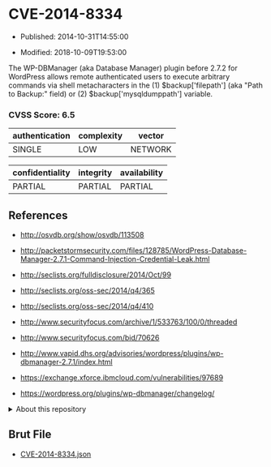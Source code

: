 # CVE-2014-8334

- Published: 2014-10-31T14:55:00

- Modified: 2018-10-09T19:53:00

The WP-DBManager (aka Database Manager) plugin before 2.7.2 for WordPress allows remote authenticated users to execute arbitrary commands via shell metacharacters in the (1) $backup['filepath'] (aka "Path to Backup:" field) or (2) $backup['mysqldumppath'] variable.

### CVSS Score: **6.5**

| authentication | complexity | vector |
| --- | --- | --- |
| SINGLE | LOW | NETWORK |

| confidentiality | integrity | availability |
| --- | --- | --- |
| PARTIAL | PARTIAL | PARTIAL |

## References

* http://osvdb.org/show/osvdb/113508

* http://packetstormsecurity.com/files/128785/WordPress-Database-Manager-2.7.1-Command-Injection-Credential-Leak.html

* http://seclists.org/fulldisclosure/2014/Oct/99

* http://seclists.org/oss-sec/2014/q4/365

* http://seclists.org/oss-sec/2014/q4/410

* http://www.securityfocus.com/archive/1/533763/100/0/threaded

* http://www.securityfocus.com/bid/70626

* http://www.vapid.dhs.org/advisories/wordpress/plugins/wp-dbmanager-2.7.1/index.html

* https://exchange.xforce.ibmcloud.com/vulnerabilities/97689

* https://wordpress.org/plugins/wp-dbmanager/changelog/

<details>
<summary>About this repository</summary> 

  This repository is part of the project [Live Hack CVE](https://github.com/Live-Hack-CVE). Main website can be found [www.live-hack.org](https://www.live-hack.org) 
  
  Made by [Sn0wAlice](https://github.com/Sn0wAlice) for the people that care about security and need to have a feed of the latest CVEs. Hope you enjoy it, don't forget to star the repo and follow me on [Twitter](https://twitter.com/Sn0wAlice) and [Github](https://github.com/Sn0wAlice). And that is my [personnal website](https://www.alice-snow.me/)

  - [Home Page](https://github.com/Live-Hack-CVE)
  - [Framework](https://github.com/Live-Hack-CVE/cve-framework)
  - [CVE database](https://github.com/Live-Hack-CVE/full_database)
  - [Changelog](https://github.com/Live-Hack-CVE/Changelog)
</details>

## Brut File

* [CVE-2014-8334.json](https://raw.githubusercontent.com/Live-Hack-CVE/full_database/main/cves/2014/CVE-2014-8334.json)


